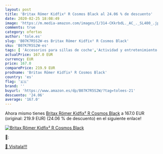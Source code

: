 ```yaml
---
layout: post
title: 'Britax Römer Kidfix² R Cosmos Black al 24.06 % de descuento'
date: 2020-02-25 18:08:49
image: 'https://m.media-amazon.com/images/I/314-CKkrbdL._AC_._SL400_.jpg'
comments: true
category: ofertas
author: 'tole.es'
slug: 'B07K7R5S2W-es Britax Römer Kidfix² R Cosmos Black'
sku: 'B07K7R5S2W-es'
tags: [ 'Accesorios para sillas de coche','Actividad y entretenimiento','Andadores','Bebé','Espejos para asientos traseros','Higiene y cuidado','Sillas de coche y accesorios','Toallitas húmedas para bebé','Toallitas y accesorios para bebé','römer', ]
actualPrice: 167.0 EUR
currency: EUR
price: 167.0
comparePrice: 219.9 EUR
prodname: 'Britax Römer Kidfix² R Cosmos Black'
country: 'es'
flag: '🇪🇸'
brand: ''
buyurl: 'https://www.amazon.es/dp/B07K7R5S2W/?tag=tolees-21'
descuento: '24.06'
average: '167.0'
---
```


Ahora mismo tienes [Britax Römer Kidfix² R Cosmos Black](https://www.amazon.es/dp/B07K7R5S2W/?tag=tolees-21) a 167.0 EUR (original: 219.9 EUR) (24.06 %  de descuento) en el siguiente enlace!

[![Britax Römer Kidfix² R Cosmos Black](https://m.media-amazon.com/images/I/314-CKkrbdL._AC_._SL400_.jpg)](https://www.amazon.es/dp/B07K7R5S2W/?tag=tolees-21)

🔎:


[🛒 Visítala!!!](https://www.amazon.es/dp/B07K7R5S2W/?tag=tolees-21)
